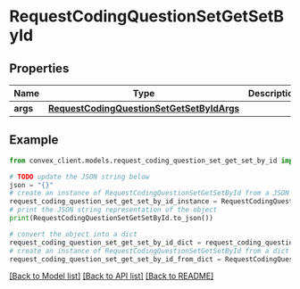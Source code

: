 # RequestCodingQuestionSetGetSetById


## Properties

Name | Type | Description | Notes
------------ | ------------- | ------------- | -------------
**args** | [**RequestCodingQuestionSetGetSetByIdArgs**](RequestCodingQuestionSetGetSetByIdArgs.md) |  | 

## Example

```python
from convex_client.models.request_coding_question_set_get_set_by_id import RequestCodingQuestionSetGetSetById

# TODO update the JSON string below
json = "{}"
# create an instance of RequestCodingQuestionSetGetSetById from a JSON string
request_coding_question_set_get_set_by_id_instance = RequestCodingQuestionSetGetSetById.from_json(json)
# print the JSON string representation of the object
print(RequestCodingQuestionSetGetSetById.to_json())

# convert the object into a dict
request_coding_question_set_get_set_by_id_dict = request_coding_question_set_get_set_by_id_instance.to_dict()
# create an instance of RequestCodingQuestionSetGetSetById from a dict
request_coding_question_set_get_set_by_id_from_dict = RequestCodingQuestionSetGetSetById.from_dict(request_coding_question_set_get_set_by_id_dict)
```
[[Back to Model list]](../README.md#documentation-for-models) [[Back to API list]](../README.md#documentation-for-api-endpoints) [[Back to README]](../README.md)


